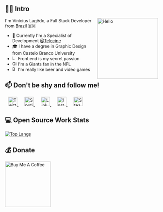## 🤙🏻 Intro
<img align="right" alt="Hello" src="https://media.giphy.com/media/3ov9jRXY88TszvB8kw/giphy.gif" width="200" />
<div align="left">
    <p>I'm Vinícius Lagêdo, a Full Stack Developer from Brazil 🇧🇷</p>
    <ul>
        <li>👔 Currently I'm a Specialist of Development <a href="https://github.com/telecine">@Telecine</a></li>
        <li>🎓 I have a degree in Graphic Design from Castelo Branco University</li>
        <li><img alt="Love" src="https://emojis.slackmojis.com/emojis/images/1500426224/2650/allo-love.gif?1500426224" width="15" /> Front end is my secret passion</li>
        <li><img alt="Giants Logo" src="https://emojis.slackmojis.com/emojis/images/1472153436/1098/giants.jpg?1472153436" width="15" /> I'm a Giants fan in the NFL</li>
        <li><img alt="Beer" src="https://emojis.slackmojis.com/emojis/images/1531847273/4225/blob-beers.gif?1531847273" width="15" /> I'm really like beer and video games</li>
    </ul>
</div>


## 📫 Don't be shy and follow me!

<a href="https://twitter.com/viniciuslagedo" target="_blank" style="margin: 10px;">
    <img alt="Twitter" src="https://unpkg.com/simple-icons@v3/icons/twitter.svg" width="30" />
</a>
<a href="https://open.spotify.com/user/vlagedo?si=rSBsaqkNSWm8CymCX6Eewg" target="_blank" style="margin: 10px;">
    <img alt="Spotify" src="https://unpkg.com/simple-icons@v3/icons/spotify.svg" width="30" />
</a>
<a href="https://www.linkedin.com/in/vinicius-lagedo/" target="_blank" style="margin: 10px;">
    <img alt="LinkedIn" src="https://unpkg.com/simple-icons@v3/icons/linkedin.svg" width="30" />
</a>
<a href="https://www.instagram.com/viniciuslagedo/" target="_blank" style="margin: 10px;">
    <img alt="Instagram" src="https://unpkg.com/simple-icons@v3/icons/instagram.svg" width="30" />
</a>
<a href="https://steamcommunity.com/id/viniciuslagedo/" target="_blank" style="margin: 10px;">
    <img alt="Steam" src="https://unpkg.com/simple-icons@v3/icons/steam.svg" width="30" />
</a>

## 💻 Open Source Work Stats

[![Top Langs](https://github-readme-stats.vercel.app/api/top-langs/?username=viniciuslagedo&layout=compact)](https://github.com/viniciuslagedo/github-readme-stats)

## 💰 Donate

<a href="https://www.buymeacoffee.com/viniciuslagedo" target="_blank"><img src="https://cdn.buymeacoffee.com/buttons/arial-red.png" alt="Buy Me A Coffee" width="150" ></a>

<!--
**viniciuslagedo/viniciuslagedo** is a ✨ _special_ ✨ repository because its `README.md` (this file) appears on your GitHub profile.

Here are some ideas to get you started:

- 🔭 I’m currently working on ...
- 🌱 I’m currently learning ...
- 👯 I’m looking to collaborate on ...
- 🤔 I’m looking for help with ...
- 💬 Ask me about ...
- 📫 How to reach me: ...
- 😄 Pronouns: ...
- ⚡ Fun fact: ...
-->
